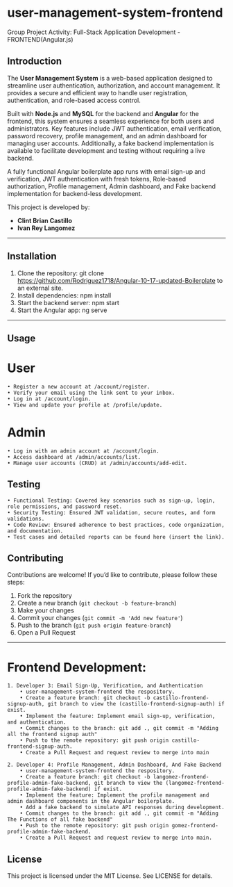 # user-management-system-frontend
Group Project Activity: Full-Stack Application Development - FRONTEND(Angular.js)


## Introduction
The **User Management System** is a web-based application designed to streamline user authentication, authorization, and account management. It provides a secure and efficient way to handle user registration, authentication, and role-based access control. 

Built with **Node.js** and **MySQL** for the backend and **Angular** for the frontend, this system ensures a seamless experience for both users and administrators. Key features include JWT authentication, email verification, password recovery, profile management, and an admin dashboard for managing user accounts. Additionally, a fake backend implementation is available to facilitate development and testing without requiring a live backend.

A fully functional Angular boilerplate app runs with email sign-up and verification, JWT authentication with fresh tokens, Role-based authorization, Profile management, Admin dashboard, and Fake backend implementation for backend-less development. 

This project is developed by:
- **Clint Brian Castillo**
- **Ivan Rey Langomez**

---


## Installation
   1. Clone the repository:
        git clone https://github.com/Rodriguez1718/Angular-10-17-updated-Boilerplate to an external site.
   2. Install dependencies:
        npm install
   3. Start the backend server:
        npm start
   4. Start the Angular app:
        ng serve
---

## Usage

# User
    • Register a new account at /account/register.
    • Verify your email using the link sent to your inbox.
    • Log in at /account/login.
    • View and update your profile at /profile/update.
# Admin
    • Log in with an admin account at /account/login.
    • Access dashboard at /admin/accounts/list.
    • Manage user accounts (CRUD) at /admin/accounts/add-edit.

## Testing
    • Functional Testing: Covered key scenarios such as sign-up, login, role permissions, and password reset.
    • Security Testing: Ensured JWT validation, secure routes, and form validations.
    • Code Review: Ensured adherence to best practices, code organization, and documentation.
    • Test cases and detailed reports can be found here (insert the link).

## Contributing

Contributions are welcome! If you’d like to contribute, please follow these steps:
1. Fork the repository
2. Create a new branch (`git checkout -b feature-branch`)
3. Make your changes
4. Commit your changes (`git commit -m 'Add new feature'`)
5. Push to the branch (`git push origin feature-branch`)
6. Open a Pull Request

---
# Frontend Development:
    1. Developer 3: Email Sign-Up, Verification, and Authentication
        • user-management-system-frontend the respository.
        • Create a feature branch: git checkout -b castillo-frontend-signup-auth, git branch to view the (castillo-frontend-signup-auth) if exist.
        • Implement the feature: Implement email sign-up, verification, and authentication.
        • Commit changes to the branch: git add ., git commit -m "Adding all the frontend signup auth"
        • Push to the remote repository: git push origin castillo-frontend-signup-auth.
        • Create a Pull Request and request review to merge into main

    2. Developer 4: Profile Management, Admin Dashboard, And Fake Backend
        • user-management-system-frontend the respository.
        • Create a feature branch: git checkout -b langomez-frontend-profile-admin-fake-backend, git branch to view the (langomez-frontend-profile-admin-fake-backend) if exist.
        • Implement the feature: Implement the profile management and admin dashboard components in the Angular boilerplate.
        • Add a fake backend to simulate API responses during development.
        • Commit changes to the branch: git add ., git commit -m "Adding The Functions of all fake backend"
        • Push to the remote repository: git push origin gomez-frontend-profile-admin-fake-backend.
        • Create a Pull Request and request review to merge into main.

## License
This project is licensed under the MIT License.
See LICENSE for details.
